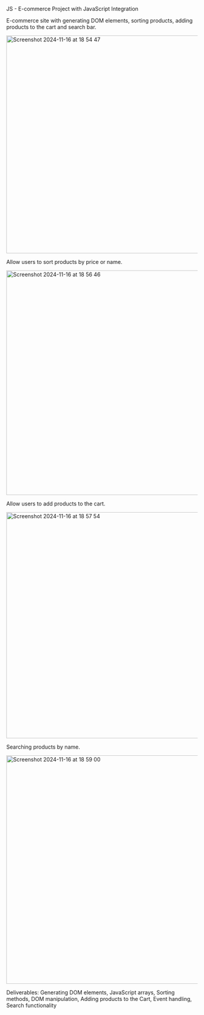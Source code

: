 JS - E-commerce Project with JavaScript Integration

E-commerce site with generating DOM elements, sorting products, adding products to the cart and search bar.

<img width="573" alt="Screenshot 2024-11-16 at 18 54 47" src="https://github.com/user-attachments/assets/2c14b9f3-55d4-4ff8-b45c-930482d1cd47">



Allow users to sort products by price or name.

<img width="591" alt="Screenshot 2024-11-16 at 18 56 46" src="https://github.com/user-attachments/assets/25f352fa-72ce-44a4-becd-9e8e73cfae84">



Allow users to add products to the cart. 

<img width="595" alt="Screenshot 2024-11-16 at 18 57 54" src="https://github.com/user-attachments/assets/4042bb3d-974a-4c73-a7df-29f1b5253e72">



Searching products by name. 

<img width="601" alt="Screenshot 2024-11-16 at 18 59 00" src="https://github.com/user-attachments/assets/0a155162-0023-48ca-814b-b59861cf1c09">




Deliverables:
Generating DOM elements,
JavaScript arrays,
Sorting methods,
DOM manipulation,
Adding products to the Cart,
Event handling,
Search functionality
